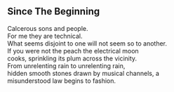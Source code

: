 Since The Beginning
-------------------
Calcerous sons and people.  
For me they are technical.  
What seems disjoint to one will not seem so to another.  
If you were not the peach the electrical moon  
cooks, sprinkling its plum across the vicinity.  
From unrelenting rain to unrelenting rain,  
hidden smooth stones drawn by musical channels, a  
misunderstood law begins to fashion.  
